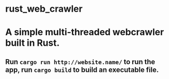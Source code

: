 # rust_web_crawler

# A simple multi-threaded webcrawler built in Rust.  

## Run `cargo run http://website.name/` to run the app, run `cargo build` to build an executable file. 